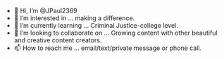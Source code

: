 - 👋 Hi, I’m @JPaul2369
- 👀 I’m interested in ... making a difference.
- 🌱 I’m currently learning ... Criminal Justice-college level.
- 💞️ I’m looking to collaborate on ... Growing content with other beautiful and creative content creators. 
- 📫 How to reach me ... email/text/private message or phone call.

<!---
JPaul2369/JPaul2369 is a ✨ special ✨ repository because its `README.md` (this file) appears on your GitHub profile.
You can click the Preview link to take a look at your changes.
--->
